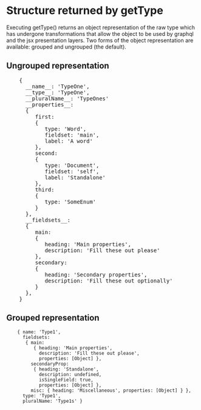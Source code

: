 # Structure returned by getType

Executing getType() returns an object representation of the raw type which has undergone transformations that allow the object to be used by graphql and the jsx presentation layers.
Two forms of the object representation are available: grouped and ungrouped (the default).

## Ungrouped representation
<pre>
    {
      __name__: 'TypeOne',
      __type__: 'TypeOne',
      __pluralName__: 'TypeOnes'
      __properties__:
      {
         first:
         {
            type: 'Word',
            fieldset: 'main',
            label: 'A word'
         },
         second:
         {
            type: 'Document',
            fieldset: 'self',
            label: 'Standalone'
         },
         third:
         {
            type: 'SomeEnum'
         }
      },
      __fieldsets__:
      {
         main:
         {
            heading: 'Main properties',
            description: 'Fill these out please'
         },
         secondary:
         {
            heading: 'Secondary properties',
            description: 'Fill these out optionally'
         }
      },
    }
</pre>

## Grouped representation
```
    { name: 'Type1',
      fieldsets:
       { main:
          { heading: 'Main properties',
            description: 'Fill these out please',
            properties: [Object] },
         secondaryProp:
          { heading: 'Standalone',
            description: undefined,
            isSingleField: true,
            properties: [Object] },
         misc: { heading: 'Miscellaneous', properties: [Object] } },
      type: 'Type1',
      pluralName: 'Type1s' }
```